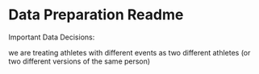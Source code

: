 # Data Preparation Readme


Important Data Decisions:

we are treating athletes with different events as two different athletes (or two different versions of the same person)
